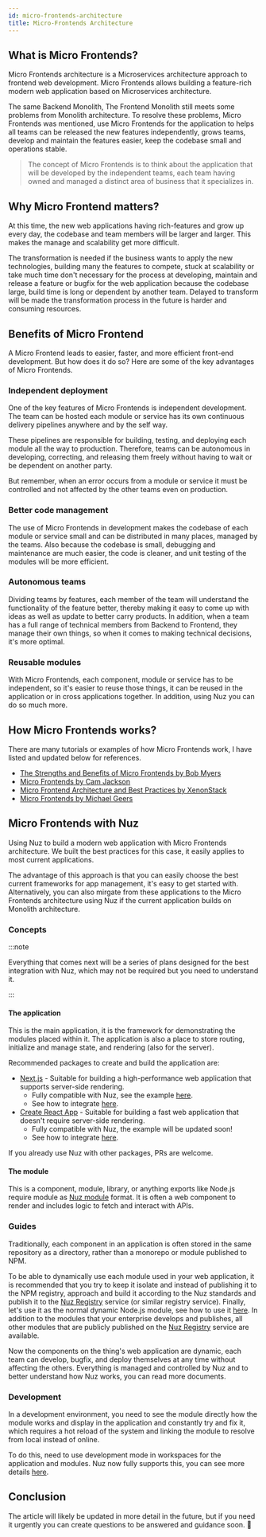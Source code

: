 ```yaml
---
id: micro-frontends-architecture
title: Micro-Frontends Architecture
---
```


## What is Micro Frontends?

Micro Frontends architecture is a Microservices architecture approach to frontend web development. Micro Frontends allows building a feature-rich modern web application based on Microservices architecture.

The same Backend Monolith, The Frontend Monolith still meets some problems from Monolith architecture. To resolve these problems, Micro Frontends was mentioned, use Micro Frontends for the application to helps all teams can be released the new features independently, grows teams, develop and maintain the features easier, keep the codebase small and operations stable.

> The concept of Micro Frontends is to think about the application that will be developed by the independent teams, each team having owned and managed a distinct area of business that it specializes in.

## Why Micro Frontend matters?

At this time, the new web applications having rich-features and grow up every day, the codebase and team members will be larger and larger. This makes the manage and scalability get more difficult. 

The transformation is needed if the business wants to apply the new technologies, building many the features to compete, stuck at scalability or take much time don't necessary for the process at developing, maintain and release a feature or bugfix for the web application because the codebase large, build time is long or dependent by another team. Delayed to transform will be made the transformation process in the future is harder and consuming resources.

## Benefits of Micro Frontend

A Micro Frontend leads to easier, faster, and more efficient front-end development. But how does it do so? Here are some of the key advantages of Micro Frontends.

### Independent deployment

One of the key features of Micro Frontends is independent development. The team can be hosted each module or service has its own continuous delivery pipelines anywhere and by the self way. 

These pipelines are responsible for building, testing, and deploying each module all the way to production. Therefore, teams can be autonomous in developing, correcting, and releasing them freely without having to wait or be dependent on another party.

But remember, when an error occurs from a module or service it must be controlled and not affected by the other teams even on production.

### Better code management

The use of Micro Frontends in development makes the codebase of each module or service small and can be distributed in many places, managed by the teams. Also because the codebase is small, debugging and maintenance are much easier, the code is cleaner, and unit testing of the modules will be more efficient.

### Autonomous teams

Dividing teams by features, each member of the team will understand the functionality of the feature better, thereby making it easy to come up with ideas as well as update to better carry products. In addition, when a team has a full range of technical members from Backend to Frontend, they manage their own things, so when it comes to making technical decisions, it's more optimal.

### Reusable modules

With Micro Frontends, each component, module or service has to be independent, so it's easier to reuse those things, it can be reused in the application or in cross applications together. In addition, using Nuz you can do so much more.

## How Micro Frontends works?

There are many tutorials or examples of how Micro Frontends work, I have listed and updated below for references.

- [The Strengths and Benefits of Micro Frontends by Bob Myers](https://www.toptal.com/front-end/micro-frontends-strengths-benefits)
- [Micro Frontends by Cam Jackson](https://martinfowler.com/articles/micro-frontends.html)
- [Micro Frontend Architecture and Best Practices by XenonStack](https://www.xenonstack.com/insights/what-is-micro-frontend)
- [Micro Frontends by Michael Geers](https://micro-frontends.org)

## Micro Frontends with Nuz

Using Nuz to build a modern web application with Micro Frontends architecture. We built the best practices for this case, it easily applies to most current applications.

The advantage of this approach is that you can easily choose the best current frameworks for app management, it's easy to get started with. Alternatively, you can also mirgate from these applications to the Micro Frontends architecture using Nuz if the current application builds on Monolith architecture.

### Concepts

:::note

Everything that comes next will be a series of plans designed for the best integration with Nuz, which may not be required but you need to understand it.

:::

#### The application

This is the main application, it is the framework for demonstrating the modules placed within it. The application is also a place to store routing, initialize and manage state, and rendering (also for the server).

Recommended packages to create and build the application are:

- [Next.js](#) - Suitable for building a high-performance web application that supports server-side rendering. 
  - Fully compatible with Nuz, see the example [here](https://github.com/nuz-app/demo).
  - See how to integrate [here](../introduction/getting-started#nextjs-application).
- [Create React App](#) - Suitable for building a fast web application that doesn't require server-side rendering.
  - Fully compatible with Nuz, the example will be updated soon!
  - See how to integrate [here](../introduction/getting-started#react-application).

If you already use Nuz with other packages, PRs are welcome.

#### The module

This is a component, module, library, or anything exports like Node.js require module as [Nuz module](../reference/module) format. It is often a web component to render and includes logic to fetch and interact with APIs.

### Guides

Traditionally, each component in an application is often stored in the same repository as a directory, rather than a monorepo or module published to NPM.

To be able to dynamically use each module used in your web application, it is recommended that you try to keep it isolate and instead of publishing it to the NPM registry, approach and build it according to the Nuz standards and publish it to the [Nuz Registry](../services/nuz-registry) service (or similar registry service). Finally, let's use it as the normal dynamic Node.js module, see how to use it [here](../introduction/getting-started#usage). In addition to the modules that your enterprise develops and publishes, all other modules that are publicly published on the [Nuz Registry](../services/nuz-registry) service are available.

Now the components on the thing's web application are dynamic, each team can develop, bugfix, and deploy themselves at any time without affecting the others. Everything is managed and controlled by Nuz and to better understand how Nuz works, you can read more documents.

### Development

In a development environment, you need to see the module directly how the module works and display in the application and constantly try and fix it, which requires a hot reload of the system and linking the module to resolve from local instead of online.

To do this, need to use development mode in workspaces for the application and modules. Nuz now fully supports this, you can see more details [here](../reference/workspaces).

## Conclusion

The article will likely be updated in more detail in the future, but if you need it urgently you can create questions to be answered and guidance soon. 📮
